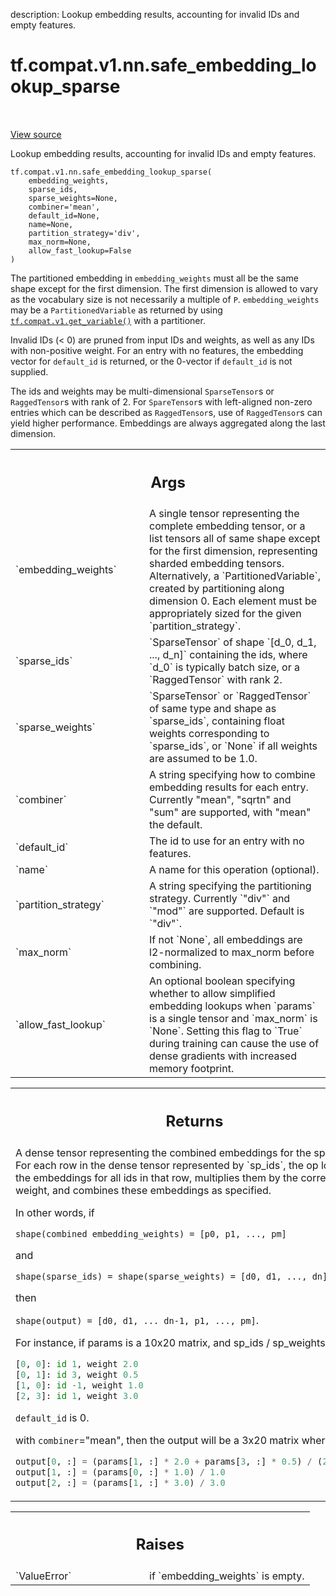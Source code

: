 description: Lookup embedding results, accounting for invalid IDs and empty features.

<div itemscope itemtype="http://developers.google.com/ReferenceObject">
<meta itemprop="name" content="tf.compat.v1.nn.safe_embedding_lookup_sparse" />
<meta itemprop="path" content="Stable" />
</div>

# tf.compat.v1.nn.safe_embedding_lookup_sparse

<!-- Insert buttons and diff -->

<table class="tfo-notebook-buttons tfo-api nocontent" align="left">

</table>

<a target="_blank" class="external" href="/code/stable/tensorflow/python/ops/embedding_ops.py">View source</a>



Lookup embedding results, accounting for invalid IDs and empty features.


<pre class="devsite-click-to-copy prettyprint lang-py tfo-signature-link">
<code>tf.compat.v1.nn.safe_embedding_lookup_sparse(
    embedding_weights,
    sparse_ids,
    sparse_weights=None,
    combiner=&#x27;mean&#x27;,
    default_id=None,
    name=None,
    partition_strategy=&#x27;div&#x27;,
    max_norm=None,
    allow_fast_lookup=False
)
</code></pre>



<!-- Placeholder for "Used in" -->

The partitioned embedding in `embedding_weights` must all be the same shape
except for the first dimension. The first dimension is allowed to vary as the
vocabulary size is not necessarily a multiple of `P`.  `embedding_weights`
may be a `PartitionedVariable` as returned by using
<a href="../../../../tf/compat/v1/get_variable.md"><code>tf.compat.v1.get_variable()</code></a> with a
partitioner.

Invalid IDs (< 0) are pruned from input IDs and weights, as well as any IDs
with non-positive weight. For an entry with no features, the embedding vector
for `default_id` is returned, or the 0-vector if `default_id` is not supplied.

The ids and weights may be multi-dimensional `SparseTensor`s or
`RaggedTensor`s with rank of 2. For `SpareTensor`s with left-aligned non-zero
entries which can be described as `RaggedTensor`s, use of `RaggedTensor`s can
yield higher performance. Embeddings are always aggregated along the last
dimension.

<!-- Tabular view -->
 <table class="responsive fixed orange">
<colgroup><col width="214px"><col></colgroup>
<tr><th colspan="2"><h2 class="add-link">Args</h2></th></tr>

<tr>
<td>
`embedding_weights`<a id="embedding_weights"></a>
</td>
<td>
A single tensor representing the complete embedding
tensor, or a list tensors all of same shape except for the first
dimension, representing sharded embedding tensors. Alternatively, a
`PartitionedVariable`, created by partitioning along dimension 0. Each
element must be appropriately sized for the given `partition_strategy`.
</td>
</tr><tr>
<td>
`sparse_ids`<a id="sparse_ids"></a>
</td>
<td>
`SparseTensor` of shape `[d_0, d_1, ..., d_n]` containing the
ids, where `d_0` is typically batch size, or a `RaggedTensor` with rank 2.
</td>
</tr><tr>
<td>
`sparse_weights`<a id="sparse_weights"></a>
</td>
<td>
`SparseTensor` or `RaggedTensor` of same type and shape as
`sparse_ids`, containing float weights corresponding to `sparse_ids`, or
`None` if all weights are assumed to be 1.0.
</td>
</tr><tr>
<td>
`combiner`<a id="combiner"></a>
</td>
<td>
A string specifying how to combine embedding results for each
entry. Currently "mean", "sqrtn" and "sum" are supported, with "mean" the
default.
</td>
</tr><tr>
<td>
`default_id`<a id="default_id"></a>
</td>
<td>
The id to use for an entry with no features.
</td>
</tr><tr>
<td>
`name`<a id="name"></a>
</td>
<td>
A name for this operation (optional).
</td>
</tr><tr>
<td>
`partition_strategy`<a id="partition_strategy"></a>
</td>
<td>
A string specifying the partitioning strategy. Currently
`"div"` and `"mod"` are supported. Default is `"div"`.
</td>
</tr><tr>
<td>
`max_norm`<a id="max_norm"></a>
</td>
<td>
If not `None`, all embeddings are l2-normalized to max_norm before
combining.
</td>
</tr><tr>
<td>
`allow_fast_lookup`<a id="allow_fast_lookup"></a>
</td>
<td>
An optional boolean specifying whether to allow
simplified embedding lookups when `params` is a single tensor and
`max_norm` is `None`. Setting this flag to `True` during training can
cause the use of dense gradients with increased memory footprint.
</td>
</tr>
</table>



<!-- Tabular view -->
 <table class="responsive fixed orange">
<colgroup><col width="214px"><col></colgroup>
<tr><th colspan="2"><h2 class="add-link">Returns</h2></th></tr>
<tr class="alt">
<td colspan="2">
A dense tensor representing the combined embeddings for the
sparse ids. For each row in the dense tensor represented by `sp_ids`, the op
looks up the embeddings for all ids in that row, multiplies them by the
corresponding weight, and combines these embeddings as specified.

In other words, if

  `shape(combined embedding_weights) = [p0, p1, ..., pm]`

and

  `shape(sparse_ids) = shape(sparse_weights) = [d0, d1, ..., dn]`

then

  `shape(output) = [d0, d1, ... dn-1, p1, ..., pm]`.

For instance, if params is a 10x20 matrix, and sp_ids / sp_weights are

  ```python
  [0, 0]: id 1, weight 2.0
  [0, 1]: id 3, weight 0.5
  [1, 0]: id -1, weight 1.0
  [2, 3]: id 1, weight 3.0
  ```

`default_id` is 0.

with `combiner`="mean", then the output will be a 3x20 matrix where

  ```python
  output[0, :] = (params[1, :] * 2.0 + params[3, :] * 0.5) / (2.0 + 0.5)
  output[1, :] = (params[0, :] * 1.0) / 1.0
  output[2, :] = (params[1, :] * 3.0) / 3.0
  ```
</td>
</tr>

</table>



<!-- Tabular view -->
 <table class="responsive fixed orange">
<colgroup><col width="214px"><col></colgroup>
<tr><th colspan="2"><h2 class="add-link">Raises</h2></th></tr>

<tr>
<td>
`ValueError`<a id="ValueError"></a>
</td>
<td>
if `embedding_weights` is empty.
</td>
</tr>
</table>

